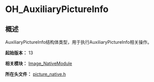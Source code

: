 # OH_AuxiliaryPictureInfo
<!--Kit: Image Kit-->
<!--Subsystem: Multimedia-->
<!--Owner: @aulight02-->
<!--Designer: @liyang_bryan-->
<!--Tester: @xchaosioda-->
<!--Adviser: @w_Machine_cc-->

## 概述

AuxiliaryPictureInfo结构体类型，用于执行AuxiliaryPictureInfo相关操作。

**起始版本：** 13

**相关模块：** [Image_NativeModule](capi-image-nativemodule.md)

**所在头文件：** [picture_native.h](capi-picture-native-h.md)

